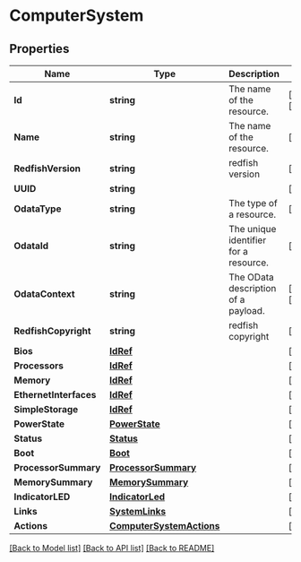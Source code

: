 # ComputerSystem

## Properties

Name | Type | Description | Notes
------------ | ------------- | ------------- | -------------
**Id** | **string** | The name of the resource. | [optional] [readonly] 
**Name** | **string** | The name of the resource. | [readonly] 
**RedfishVersion** | **string** | redfish version | [optional] 
**UUID** | **string** |  | [optional] 
**OdataType** | **string** | The type of a resource. | [readonly] 
**OdataId** | **string** | The unique identifier for a resource. | [readonly] 
**OdataContext** | **string** | The OData description of a payload. | [optional] [readonly] 
**RedfishCopyright** | **string** | redfish copyright | [optional] 
**Bios** | [**IdRef**](idRef.md) |  | [optional] 
**Processors** | [**IdRef**](idRef.md) |  | [optional] 
**Memory** | [**IdRef**](idRef.md) |  | [optional] 
**EthernetInterfaces** | [**IdRef**](idRef.md) |  | [optional] 
**SimpleStorage** | [**IdRef**](idRef.md) |  | [optional] 
**PowerState** | [**PowerState**](PowerState.md) |  | [optional] 
**Status** | [**Status**](Status.md) |  | [optional] 
**Boot** | [**Boot**](Boot.md) |  | [optional] 
**ProcessorSummary** | [**ProcessorSummary**](ProcessorSummary.md) |  | [optional] 
**MemorySummary** | [**MemorySummary**](MemorySummary.md) |  | [optional] 
**IndicatorLED** | [**IndicatorLed**](IndicatorLED.md) |  | [optional] 
**Links** | [**SystemLinks**](SystemLinks.md) |  | [optional] 
**Actions** | [**ComputerSystemActions**](ComputerSystem_Actions.md) |  | [optional] 

[[Back to Model list]](../README.md#documentation-for-models) [[Back to API list]](../README.md#documentation-for-api-endpoints) [[Back to README]](../README.md)


